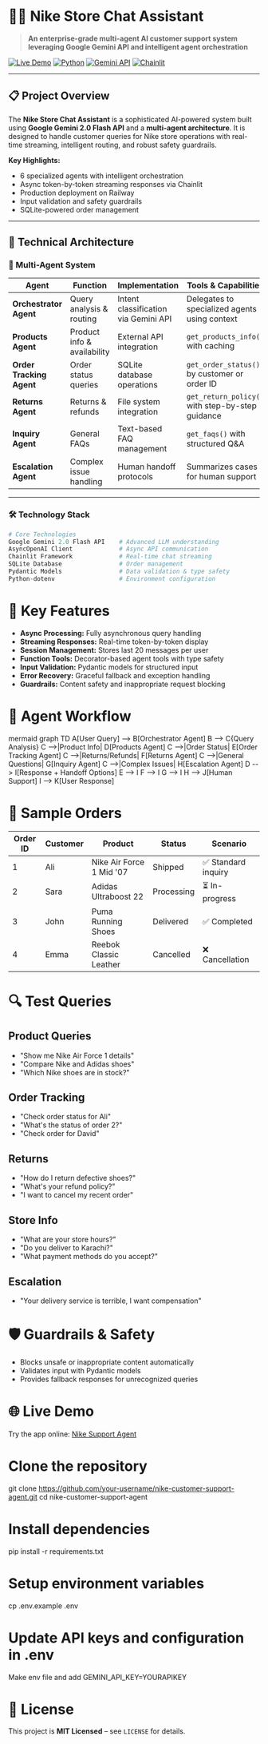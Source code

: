 # 🏃‍♂️ Nike Store Chat Assistant

> **An enterprise-grade multi-agent AI customer support system leveraging Google Gemini API and intelligent agent orchestration**

[![Live Demo](https://img.shields.io/badge/Live%20Demo-View%20App-blue?style=for-the-badge)](https://nike-support-agent.up.railway.app)
[![Python](https://img.shields.io/badge/Python-3.8+-green?style=for-the-badge&logo=python)](https://www.python.org/)
[![Gemini API](https://img.shields.io/badge/Google-Gemini%202.0%20Flash-orange?style=for-the-badge&logo=google)](https://gemini.google.com/)
[![Chainlit](https://img.shields.io/badge/Chainlit-Streaming-purple?style=for-the-badge)](https://chainlit.io/)

---

## 📋 Project Overview

The **Nike Store Chat Assistant** is a sophisticated AI-powered system built using **Google Gemini 2.0 Flash API** and a **multi-agent architecture**. It is designed to handle customer queries for Nike store operations with real-time streaming, intelligent routing, and robust safety guardrails.

**Key Highlights:**

- 6 specialized agents with intelligent orchestration
- Async token-by-token streaming responses via Chainlit
- Production deployment on Railway
- Input validation and safety guardrails
- SQLite-powered order management

---

## 🚀 Technical Architecture

### 🤖 Multi-Agent System

| Agent | Function | Implementation | Tools & Capabilities |
|-------|---------|----------------|-------------------|
| **Orchestrator Agent** | Query analysis & routing | Intent classification via Gemini API | Delegates to specialized agents using context |
| **Products Agent** | Product info & availability | External API integration | `get_products_info()` with caching |
| **Order Tracking Agent** | Order status queries | SQLite database operations | `get_order_status()` by customer or order ID |
| **Returns Agent** | Returns & refunds | File system integration | `get_return_policy()` with step-by-step guidance |
| **Inquiry Agent** | General FAQs | Text-based FAQ management | `get_faqs()` with structured Q&A |
| **Escalation Agent** | Complex issue handling | Human handoff protocols | Summarizes cases for human support |

---

### 🛠️ Technology Stack

```python
# Core Technologies
Google Gemini 2.0 Flash API    # Advanced LLM understanding
AsyncOpenAI Client             # Async API communication
Chainlit Framework             # Real-time chat streaming
SQLite Database                # Order management
Pydantic Models                # Data validation & type safety
Python-dotenv                  # Environment configuration


```

# 🔧 Key Features

- **Async Processing:** Fully asynchronous query handling  
- **Streaming Responses:** Real-time token-by-token display  
- **Session Management:** Stores last 20 messages per user  
- **Function Tools:** Decorator-based agent tools with type safety  
- **Input Validation:** Pydantic models for structured input  
- **Error Recovery:** Graceful fallback and exception handling  
- **Guardrails:** Content safety and inappropriate request blocking


# 🔄 Agent Workflow
mermaid
graph TD
    A[User Query] --> B[Orchestrator Agent]
    B --> C{Query Analysis}
    C -->|Product Info| D[Products Agent]
    C -->|Order Status| E[Order Tracking Agent]
    C -->|Returns/Refunds| F[Returns Agent]
    C -->|General Questions| G[Inquiry Agent]
    C -->|Complex Issues| H[Escalation Agent]
    D --> I[Response + Handoff Options]
    E --> I
    F --> I
    G --> I
    H --> J[Human Support]
    I --> K[User Response]

# 🛒 Sample Orders

| Order ID | Customer | Product                     | Status      | Scenario               |
|----------|----------|-----------------------------|------------|-----------------------|
| 1        | Ali      | Nike Air Force 1 Mid '07    | Shipped     | ✅ Standard inquiry    |
| 2        | Sara     | Adidas Ultraboost 22        | Processing  | ⏳ In-progress         |
| 3        | John     | Puma Running Shoes          | Delivered   | ✅ Completed           |
| 4        | Emma     | Reebok Classic Leather      | Cancelled   | ❌ Cancellation        |


# 🔍 Test Queries

## Product Queries
- "Show me Nike Air Force 1 details"  
- "Compare Nike and Adidas shoes"  
- "Which Nike shoes are in stock?"  

## Order Tracking
- "Check order status for Ali"  
- "What's the status of order 2?"  
- "Check order for David"  
## Returns
- "How do I return defective shoes?"  
- "What's your refund policy?"  
- "I want to cancel my recent order"  

## Store Info
- "What are your store hours?"  
- "Do you deliver to Karachi?"  
- "What payment methods do you accept?"  

## Escalation
- "Your delivery service is terrible, I want compensation"  


# 🛡️ Guardrails & Safety

- Blocks unsafe or inappropriate content automatically  
- Validates input with Pydantic models  
- Provides fallback responses for unrecognized queries  

# 🌐 Live Demo

Try the app online: [Nike Support Agent](https://nike-support-agent.up.railway.app)


# Clone the repository
git clone https://github.com/your-username/nike-customer-support-agent.git
cd nike-customer-support-agent

# Install dependencies
pip install -r requirements.txt

# Setup environment variables
cp .env.example .env
# Update API keys and configuration in .env
Make env file and add GEMINI_API_KEY=YOURAPIKEY
# 📝 License

This project is **MIT Licensed** – see `LICENSE` for details.




